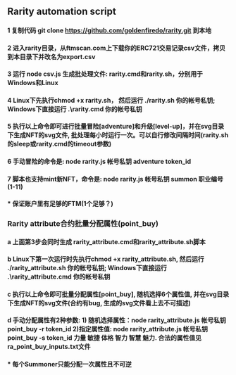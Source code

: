 ## Rarity automation script
#### 1 复制代码 git clone https://github.com/goldenfiredo/rarity.git 到本地
#### 2 进入rarity目录，从ftmscan.com上下载你的ERC721交易记录csv文件，拷贝到本目录下并改名为export.csv
#### 3 运行 node csv.js 生成批处理文件: rarity.cmd和rarity.sh，分别用于Windows和Linux
#### 4 Linux下先执行chmod +x rarity.sh， 然后运行 ./rarity.sh 你的帐号私钥; Windows下直接运行 .\rarity.cmd 你的帐号私钥
#### 5 执行以上命令即可进行批量冒险[adventure]和升级[level-up]，并在svg目录下生成NFT的svg文件, 批处理每小时运行一次。可以自行修改间隔时间(rarity.sh的sleep或rarity.cmd的timeout参数)
#### 6 手动冒险的命令是: node rarity.js 帐号私钥 adventure token_id
#### 7 脚本也支持mint新NFT，命令是: node rarity.js 帐号私钥 summon 职业编号(1-11)
#### * 保证账户里有足够的FTM(1个足够？) 

### Rarity attribute合约批量分配属性(point_buy)
#### a 上面第3步会同时生成 rarity_attribute.cmd和rarity_attribute.sh脚本
#### b Linux下第一次运行时先执行chmod +x rarity_attribute.sh, 然后运行 ./rarity_attribute.sh 你的帐号私钥; Windows下直接运行 .\rarity_attribute.cmd 你的帐号私钥 
#### c 执行以上命令即可批量分配属性[point_buy], 随机选择6个属性值, 并在svg目录下生成NFT的svg文件(合约有bug, 生成的svg文件看上去不可描述)
#### d 手动分配属性有2种参数: 1) 随机选择属性：node rarity_attribute.js 帐号私钥 point_buy -r token_id 2)指定属性值: node rarity_attribute.js 帐号私钥 point_buy -s token_id 力量 敏捷 体格 智力 智慧 魅力. 合法的属性值见ra_point_buy_inputs.txt文件
#### * 每个Summoner只能分配一次属性且不可逆